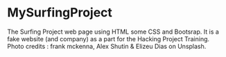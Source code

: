 # MySurfingProject
The Surfing Project web page using HTML some CSS and Bootsrap. It is a fake website (and company) as a part for the Hacking Project Training. Photo credits : frank mckenna, Alex Shutin & Elizeu Dias on Unsplash.

